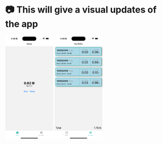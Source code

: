 # 📷 This will give a visual updates of the app

<img alt='home screen' src='assets/readme-images/home.png' width=30%>
<img alt='shifts screen' src='assets/readme-images/shifts.png' width=30%>
